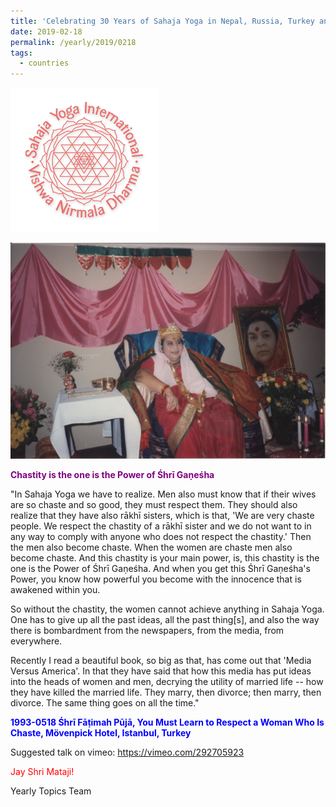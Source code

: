 ```yaml
---
title: 'Celebrating 30 Years of Sahaja Yoga in Nepal, Russia, Turkey and Ukraine, Post 5'
date: 2019-02-18
permalink: /yearly/2019/0218
tags:
  - countries
---
```


![PICTURE 9](/images/image9.png)

![PICTURE 20](/images/image20.png)

<p style="color:purple; text-align:left;">
<b>Chastity is the one is the Power of Śhrī Gaṇeśha</b><br>
</p>

"In Sahaja Yoga we have to realize. Men also must know that if their wives are so chaste and so good, they must respect them. They should also realize that they have also rākhī sisters, which is that, 'We are very chaste people. We respect the chastity of a rākhī sister and we do not want to in any way to comply with anyone who does not respect the chastity.' Then the men also become chaste. When the women are chaste men also become chaste. And this chastity is your main power, is, this chastity is the one is the Power of Śhrī Gaṇeśha. And when you get this Śhrī Gaṇeśha's Power, you know how powerful you become with the innocence that is awakened within you. 

So without the chastity, the women cannot achieve anything in Sahaja Yoga. One has to give up all the past ideas, all the past thing[s], and also the way there is bombardment from the newspapers, from the media, from everywhere. 

Recently I read a beautiful book, so big as that, has come out that 'Media Versus America'. In that they have said that how this media has put ideas into the heads of women and men, decrying the utility of married life -- how they have killed the married life. They marry, then divorce; then marry, then divorce. The same thing goes on all the time."
 
<p style="color:blue;">
<b>1993-0518 Śhrī Fāṭimah Pūjā, You Must Learn to Respect a Woman Who Is Chaste, Mövenpick Hotel, Istanbul, Turkey</b>
</p>

Suggested talk on vimeo: <a href=" https://vimeo.com/292705923">  https://vimeo.com/292705923</a>

<p style="color:red;">Jay Shri Mataji!<br></p>

Yearly Topics Team